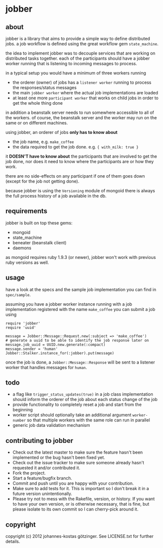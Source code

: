 # jobber

## about

jobber is a library that aims to provide a simple way to define distributed jobs. a job workflow is defined using the great workflow gem `state_machine`.

the idea to implement jobber was to decouple services that are working on distributed tasks together. each of the participants should have a jobber worker running that is listening to incoming messages to process.

in a typical setup you would have a minimum of three workers running

* the orderer (owner) of jobs has a `listener worker` running to process the responses/status messages
* the main `jobber worker` where the actual job implementations are loaded
* at least one more `participant worker` that works on child jobs in order to get the whole thing done

in addition a beanstalk server needs to run somewhere accessible to all of the workers. of course, the beanstalk server and the worker may run on the same or on different machines.

using jobber, an orderer of jobs **only has to know about**

* the job name, e.g. `make_coffee`
* the data required to get the job done. e.g. `{ with_milk: true }`

it **DOESN'T have to know about** the participants that are involved to get the job done, nor does it need to know where the participants are or how they work.

there are no side-effects on any participant if one of them goes down (except for the job not getting done).

because jobber is using the `Versioning` module of mongoid there is always the full process history of a job available in the db.


## requirements

jobber is built on top these gems:

* mongoid
* state_machine
* beneater (beanstalk client)
* daemons

as mongoid requires ruby 1.9.3 (or newer), jobber won't work with previous ruby versions as well.


## usage

have a look at the specs and the sample job implementation you can find in `spec/sample`.

assuming you have a jobber worker instance running with a job implementation registered with the name `make_coffee` you can submit a job using

	require 'jobber'
	require 'uuid'
	
	message = Jobber::Message::Request.new(:subject => 'make_coffee')
	# generate a uuid to be able to identify the job response later on
	message.job_uuid = UUID.new.generate(:compact)
	message.sender = 'human'
	Jobber::Stalker.instance_for(:jobber).put(message)
			
once the job is done, a `Jobber::Message::Response` will be sent to a listener worker that handles messages for `human`.

## todo

* a flag like `trigger_status_updates(true)` in a job class implementation should inform the orderer of the job about each status change of the job
* provide functionality to completely reset a job and start from the beginning
* worker script should optionally take an additional argument `worker-number` so that multiple workers with the same role can run in parallel
* generic job data validation mechanism


## contributing to jobber
 
* Check out the latest master to make sure the feature hasn't been implemented or the bug hasn't been fixed yet.
* Check out the issue tracker to make sure someone already hasn't requested it and/or contributed it.
* Fork the project.
* Start a feature/bugfix branch.
* Commit and push until you are happy with your contribution.
* Make sure to add tests for it. This is important so I don't break it in a future version unintentionally.
* Please try not to mess with the Rakefile, version, or history. If you want to have your own version, or is otherwise necessary, that is fine, but please isolate to its own commit so I can cherry-pick around it.

## copyright

copyright (c) 2012 johannes-kostas götzinger. See LICENSE.txt for
further details.

